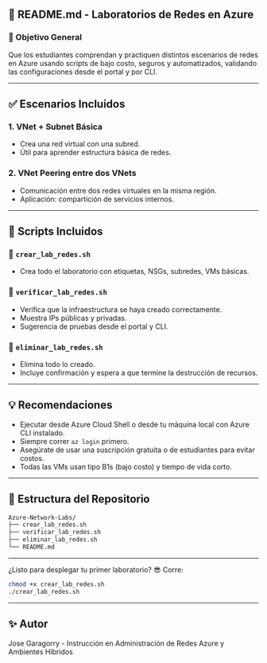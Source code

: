 ## 🧠 README.md - Laboratorios de Redes en Azure

### 🎯 Objetivo General
Que los estudiantes comprendan y practiquen distintos escenarios de redes en Azure usando scripts de bajo costo, seguros y automatizados, validando las configuraciones desde el portal y por CLI.

---

## ✅ Escenarios Incluidos

### 1. VNet + Subnet Básica
- Crea una red virtual con una subred.
- Útil para aprender estructura básica de redes.

### 2. VNet Peering entre dos VNets
- Comunicación entre dos redes virtuales en la misma región.
- Aplicación: compartición de servicios internos.

---

## 🧰 Scripts Incluidos

### 🔹 `crear_lab_redes.sh`
- Crea todo el laboratorio con etiquetas, NSGs, subredes, VMs básicas.

### 🔹 `verificar_lab_redes.sh`
- Verifica que la infraestructura se haya creado correctamente.
- Muestra IPs públicas y privadas.
- Sugerencia de pruebas desde el portal y CLI.

### 🔹 `eliminar_lab_redes.sh`
- Elimina todo lo creado.
- Incluye confirmación y espera a que termine la destrucción de recursos.

---

## 💡 Recomendaciones

- Ejecutar desde Azure Cloud Shell o desde tu máquina local con Azure CLI instalado.
- Siempre correr `az login` primero.
- Asegúrate de usar una suscripción gratuita o de estudiantes para evitar costos.
- Todas las VMs usan tipo B1s (bajo costo) y tiempo de vida corto.

---

## 📂 Estructura del Repositorio

```bash
Azure-Network-Labs/
├── crear_lab_redes.sh
├── verificar_lab_redes.sh
├── eliminar_lab_redes.sh
└── README.md
```

---

¿Listo para desplegar tu primer laboratorio? 😎
Corre:
```bash
chmod +x crear_lab_redes.sh
./crear_lab_redes.sh
```

---

## ✨ Autor
Jose Garagorry - Instrucción en Administración de Redes Azure y Ambientes Híbridos
